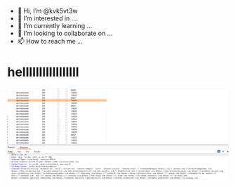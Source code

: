 - 👋 Hi, I’m @kvk5vt3w
- 👀 I’m interested in ...
- 🌱 I’m currently learning ...
- 💞️ I’m looking to collaborate on ...
- 📫 How to reach me ...

<!---
kvk5vt3w/kvk5vt3w is a ✨ special ✨ repository because its `README.md` (this file) appears on your GitHub profile.
You can click the Preview link to take a look at your changes.
--->
<h1>helllllllllllllllll</h1>
<img src="CODE200.png"
